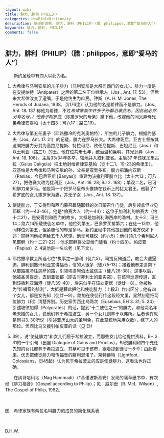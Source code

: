 ```yaml
---
layout: wiki
title: 腓力，腓利（PHILIP）
categories: NewBibleDictionary
description: 圣经新词典: 腓力，腓利（PHILIP）（腊：philippos，意即“爱马的人”）
keywords: 腓力，腓利, PHILIP
comments: false
---
```


## 腓力，腓利（PHILIP）（腊：philippos，意即“爱马的人”）

　　新约圣经中有四人以此为名。

1. 大希律与马利安尼的儿子腓力（马利安尼是大祭司西门的女儿）。腓力一度是在安提帕特（Antipater）之后的第二名王位继承人（Jos., Ant. 17. 53），但后来大希律改变了遗嘱，于是他终生为庶民。钟斯（A. H. M. Jones, The Herods of Judaea, 1938，页176注）认为他的名是希律而不是腓力。（Jos., Ant. 18. 137 称他为希律，不过*希律家族中许多子孙都沿袭此名，因此他必然另有名号。）他妻子*希罗底（即撒罗米的母亲）撇下他，改嫁他的同父异母兄弟希律安提帕（太十四3；可六17；路三19）。

2. 大希律与第五任妻子（耶路撒冷的克利奥帕特），所生的儿子腓力。根据约瑟夫（Jos., Ant. 17. 21）的记载，腓力在罗马长大。大希律死后，亚古士督按其遗嘱把腓力分封为高拉尼提斯、特拉可尼、欧任尼提斯、巴坦尼亚（Jos.）和以土利亚（路三1）的王。他在位共卅七年，统治温和廉明，其兄迥异（Jos., Ant. 18. 106）。主后33/34年冬卒，辖地并入叙利亚省。主后37 年该犹加里古拉（Gaius Caligula）把土地封给希律亚基帕（徒十二1、19-23的希律王）。亚基帕是大希律和马利安尼的孙，父亲是亚里多布。腓力把潘内亚斯（Panias，今巴尼亚斯 [Banyas]）重建为该撒利亚腓立比（太十六13；可八27），把伯赛大改为犹利亚（Jos., Ant. 18. 28; BJ 2. 168）；单观二名，已可知腓力亲罗马。他是第一个把罗马皇帝头像铸在钱币上的犹太君王。他娶了*希罗底的女儿撒罗米为妻，并无子女（Jos., Ant. 18. 137）。

3. 使徒腓力，于安得烈和西门蒙召跟随耶稣的次日蒙召作门徒，后引领拿但业见耶稣（约一43-46）。他是*伯赛大人（约一44）：这位于加利利的伯赛大（约十二21），是安得烈和西门的故乡，大抵是加利利海西岸的渔村。太十3；可三14；路六14所载使徒名单中，他位列第五，巴多罗买排第六；在徒一13中，他同样位列第五，但紧随他的却是多马。新约圣经中其他提到他的地方仅如下述：耶稣问他如何给五千人吃饱，他无可建议（约六5）；他引领几个希利尼人见耶稣（约十二21-22）；他求耶稣将父显给门徒看（约十四8）。帕皮亚（Papias）2. 4说他是一名长老（见下文）。

4. 耶路撒冷教会所选七位*执事之一腓利（徒六5）。司提反殉道后，教会大遭逼迫，腓利到撒玛利亚宣讲福音，信的人很多（徒八5-13）；接着他奉差遣南下从耶路撒冷往迦萨的路，引领埃提阿伯太监信主（徒八26-38）。这事以后，他被圣灵提走，去到亚锁都（即古时非利士的亚实突），在该带巡游传道，直到该撒利亚海港（徒八39-40），后来似乎在该处定居（徒廿一8）。他被称为“传福音的腓利”，大抵是藉此把他和使徒腓力（上段3）作出区分；他有四个女儿，都是女先知（徒廿一9）。路加在使徒行传这段经文里，显然刻意把两位腓力（利）清楚界别。历史家优西比乌两次（Eusebius, EH 3. 31; 5. 24）引述坡律加得（Polycrates）的话，提到“十二使徒之一”的腓力，和他两名年老未婚的女儿，说他们葬于希拉波立，另一个女儿则葬于以弗所。后者也许就是同书3. 30所说（引述亚历山太的革利免，在此笼统地采用众数），嫁了人的那位。优西比乌又援引帕皮亚的话（见 EH

3. 39），说“使徒腓力”和女儿们居于希拉波立，而那些女儿给他提供资料。EH 3. 31的一个引句（出自 Dialogue of Gaius and Proclus），却说腓利和四个充任先知的女儿都葬于希拉波立，其墓可见于该市，跟着提到徒廿一8-9；由此看来，优氏把使徒腓力和传福音的腓利混淆了。莱特佛特（Lightfoot, Colossians，页45起）认为死于希拉波立的应是使徒腓力，这看法也许正确。

　　在纳哥哈玛地（Nag Hammadi）（*基诺波斯基安）发现的蒲草纸书中，有次经《腓力福音》（Gospel according to Philip）；见：威尔逊（R. McL. Wilson）, The Gospel of Philip, 1962。

　





图　希律家族有两位名叫腓力的成员的简化族系表

　

D.H.W.








